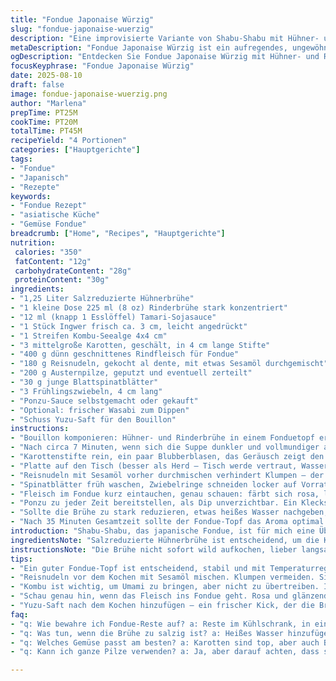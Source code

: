 ```yaml
---
title: "Fondue Japonaise Würzig"
slug: "fondue-japonaise-wuerzig"
description: "Eine improvisierte Variante von Shabu-Shabu mit Hühner- und Rinderbrühe als Basis. Frische Ingwerwurzel und gerösteter Kombu bringen Tiefgang, die Karotten geben knackige Süße. Statt traditionellen Shiitake verwende ich Austernpilze, etwas erdiger im Geschmack. Statt Soba greife ich auf Reisnudeln, die saugen die Brühe besser auf. Die Sojasauce tausche ich gegen Tamari für eine weichere Salznote. Ein Schuss Yuzu-Saft bringt Frische. Langanhaltiges Simmern lässt Aromen verschmelzen, dennoch behalte ich knackige Bissfestigkeit bei Gemüse und Fleisch als Qualitätsmerkmal. Ponzu mit extra Sud, frischer Wasabi nebenbei, rundet ab."
metaDescription: "Fondue Japonaise Würzig ist ein aufregendes, ungewöhnliches Fondue mit frischen Zutaten und perfekten Aromen für die ganze Familie."
ogDescription: "Entdecken Sie Fondue Japonaise Würzig mit Hühner- und Rinderbrühe. Ein einzigartiges Erlebnis mit frischem Gemüse und zartem Fleisch."
focusKeyphrase: "Fondue Japonaise Würzig"
date: 2025-08-10
draft: false
image: fondue-japonaise-wuerzig.png
author: "Marlena"
prepTime: PT25M
cookTime: PT20M
totalTime: PT45M
recipeYield: "4 Portionen"
categories: ["Hauptgerichte"]
tags:
- "Fondue"
- "Japanisch"
- "Rezepte"
keywords:
- "Fondue Rezept"
- "asiatische Küche"
- "Gemüse Fondue"
breadcrumb: ["Home", "Recipes", "Hauptgerichte"]
nutrition: 
 calories: "350"
 fatContent: "12g"
 carbohydrateContent: "28g"
 proteinContent: "30g"
ingredients:
- "1,25 Liter Salzreduzierte Hühnerbrühe"
- "1 kleine Dose 225 ml (8 oz) Rinderbrühe stark konzentriert"
- "12 ml (knapp 1 Esslöffel) Tamari-Sojasauce"
- "1 Stück Ingwer frisch ca. 3 cm, leicht angedrückt"
- "1 Streifen Kombu-Seealge 4x4 cm"
- "3 mittelgroße Karotten, geschält, in 4 cm lange Stifte"
- "400 g dünn geschnittenes Rindfleisch für Fondue"
- "180 g Reisnudeln, gekocht al dente, mit etwas Sesamöl durchgemischt"
- "200 g Austernpilze, geputzt und eventuell zerteilt"
- "30 g junge Blattspinatblätter"
- "3 Frühlingszwiebeln, 4 cm lang"
- "Ponzu-Sauce selbstgemacht oder gekauft"
- "Optional: frischer Wasabi zum Dippen"
- "Schuss Yuzu-Saft für den Bouillon"
instructions:
- "Bouillon komponieren: Hühner- und Rinderbrühe in einem Fonduetopf erhitzen, Tamari einrühren. Den Ingwerklotz leicht andrücken, nicht schneiden – so gibt er mehr Aroma ohne zu dominant zu sein. Kombu kurz mit einkochen. Hitze runterdrehen ums sanftes Simmern."
- "Nach circa 7 Minuten, wenn sich die Suppe dunkler und vollmundiger anfühlt, Ingwer und Kombu rausfischen, bevor Bitterstoffe überhandnehmen. Die Brühe riecht dann würzig-frisch mit leicht umami-schwerem Nachklang."
- "Karottenstifte rein, ein paar Blubberblasen, das Geräusch zeigt den Anfang des Garprozesses an. Immer mal mit der Gabel prüfen, ‚zu weich?‘ Nicht – sie sollen knackig sein, warum 4-5 Minuten reichen. Das Gemüse mit Schaumkelle rausnehmen und auf Teller legen; die Karotten dürfen beim Dippen zupacken."
- "Platte auf den Tisch (besser als Herd – Tisch werde vertraut, Wasser pfeift leise in der Schüssel). Brühe auf mittlerer Heizstufe lassen, leicht blubbernd. Fleisch in hauchdünnen Scheiben bereit legen – brauche gutes Messer oder schon geschnitten beim Metzger holen, dann haben die Fasern Spaß beim Cochen und reißen nicht."
- "Reisnudeln mit Sesamöl vorher durchmischen verhindert Klumpen – der Ölfilm hilft auch später beim Gabeln. Ich fand Austernpilze passen aromatisch besser als Shiitake, etwas nussig, haben leichte Bissfestigkeit und den Waldboden unterlegt."
- "Spinatblätter früh waschen, Zwiebelringe schneiden locker auf Vorrat, die nehmen wenig Platz und wandern einzeln in die Brühe. Der Effekt: Zwiebeln geben eine milde Schärfe, Spinat mildert Fleisch vom Fett her."
- "Fleisch im Fondue kurz eintauchen, genau schauen: färbt sich rosa, leicht glänzend, das ist der Punkt—niemand will Gummi oder zähes Stück. Die Brühe nimmt Fleischgeschmack an, ist darum der Hintergrund für Gemüse und Nudeln."
- "Ponzu zu jeder Zeit bereitstellen, als Dip unverzichtbar. Ein Klecks Wasabi nebenher gibt den Schuss Schärfe dazu, aber immer nach Geschmack. Yuzu-Säure gibt dem Ganzen eine frische Note, die beim langen Simmern sonst verloren geht."
- "Sollte die Brühe zu stark reduzieren, etwas heißes Wasser nachgeben, kein kaltes – sonst sinkt die Temperatur und das Fondue macht Pickel."
- "Nach 35 Minuten Gesamtzeit sollte der Fondue-Topf das Aroma optimal umschlossen haben, nicht zu leer sein, und die Zutaten sollten knackig bis zart gleichzeitig im Mund tanzen."
introduction: "Shabu-Shabu, das japanische Fondue, ist für mich eine Übung in Aromenklarheit und Timing. Die Herausforderung: Brühe voll Geschmack ohne Überlagerung, Gemüse und Fleisch im perfekten Zustand. Hühnerbrühe ist die Basis, weil sie leichter als nur Rinderbrühe getragen wird, braucht man also nicht ständig abschmecken. Kombu statt Nori bringt einen volleren Seegeschmack ohne schleimigen Effekt. Für mich heißt das ständiges Riechen und Schauen: Wie dunkel wird die Brühe? Wie knackig sind die Karotten? Und das Fleisch darf keine Chance haben trocken zu werden. Alles hat seine Zeit und Geräusch, von sanftem Köcheln bis zum leisen Klacken der Fleischscheiben, die eintauchen. Meine Varianten entwickeln sich aus Experimenten mit verschiedenen Pilzen und Nudeln- diesmal Reis statt Soba. Jeder Schritt ein kleines Abenteuer, eine Lektion in Geduld und Akzeptanz der kleinen Fehler, die das Gericht erst lebendig machen."
ingredientsNote: "Salzreduzierte Hühnerbrühe ist entscheidend, um die Kontrolle über das Salz zu behalten – sonst wird die Brühe schnell zu salzig, vor allem wenn Konzentrate dazukommen. Rinderbrühe nutze ich konzentriert, aber in kleiner Menge, sonst verdrängt sie die feinen Aromen. Ingwer sollte nicht zerkleinert werden, nur angedrückt, sonst wird der Geschmack zu scharf und überlagert. Kombu ist ein besserer Ersatz für Nori hier, also mit milderer Wirkung und trotzdem tiefem Umami, der keine schleimigen Texturen bringt. Reisnudeln sind eine clevere Abwandlung, weil sie gut die Brühe aufnehmen und beim Stochern nicht zerfallen wie feine Soba. Bei Pilzen sollte man darauf achten, keine zu staubigen Exemplare zu verwenden, das zieht sonst Bitterstoffe in die Fonduebrühe. Frischer Spinat statt Babysalat – gibt mehr Textur und gesundheitliche Extras. Tamari statt Sojasauce – weniger salzig und fermentierter Geschmack, den ich persönlich angenehmer finde. Yuzu-Saft als Zugabe aromatisiert die Brühe nach dem Kochen, ein kleiner Luxus, aber gibt einen erfrischenden Kontrapunkt zum Umami."
instructionsNote: "Die Brühe nicht sofort wild aufkochen, lieber langsam hochfahren, das schont die Qualität der Zutaten und vermeidet trübe Flüssigkeiten. Mit Ingwer und Kombu zusammen erhitzen erlaubt die Aromen sich frei zu entfalten, aber die Zutaten danach entfernen – sonst wird die Brühe bitter und langweilig. Karotten immer beizeiten rausnehmen, wenn noch fest – das ist der Kontrast zum zarten Fleisch. Fleisch unbedingt ganz frisch nutzen und dünn schneiden, das geht schneller und schmeckt besser, wenn nah am Servieren verarbeitet. Reisnudeln nicht zu lange kochen – leicht bissfest ist besser, sonst matschen sie bei Warmhalten in der Brühe. Pilze erst ganz zuletzt ins Fondue, sie brauchen nicht lange und geben schnell ihr Aroma ab. Die Tischplatte sollte stabil stehen, damit der Fonduetopf sicher ist; Fondueplatten mit Temperaturwahl sind Gold wert, sonst verbrennt die Brühe oder kocht zu stark. Wasabi erst an den Tisch bringen – regelmäßiges Probieren von Brühe und Dips bewahrt das Gleichgewicht. Bei zuviel Reduktion einfach heißes Wasser vorsichtig auffüllen, nicht eiskalt, um keine Temperaturstöße zu verursachen. Das Zusammenspiel der Zeitpunkte ist entscheidend – auch ich vergesse das manchmal und lerne dann wieder, wie wichtig der visuelle Blick und die Tasthand sind."
tips:
- "Ein guter Fondue-Topf ist entscheidend, stabil und mit Temperaturregelung. Für die Brühe: Hühnerbrühe ist leichter. Rinderbrühe nutzt konzentriert. Achte auf den Geschmack. Zu viel kann Dominanz bringen."
- "Reisnudeln vor dem Kochen mit Sesamöl mischen. Klumpen vermeiden. Sie fangen die Brühe gut auf. Austernpilze sind aromatischer. Shiitake passen nicht immer zu meinem Geschmack. Probier doch mal!"
- "Kombu ist wichtig, um Umami zu bringen, aber nicht zu übertreiben. Ingwer nur andrücken, nicht schneiden. Sonst wird's zu scharf. Gemüse früh genug rausnehmen. Karotten müssen knackig bleiben."
- "Schau genau hin, wenn das Fleisch ins Fondue geht. Rosa und glänzend, das ist der Punkt. Wenn es zu weit gart, wird's zäh. Immer wieder probieren und die Brühe im Blick behalten."
- "Yuzu-Saft nach dem Kochen hinzufügen – ein frischer Kick, der die Brühe etwas aufhellt. Aber pass auf, nicht überdosieren. Die Balance muss stimmen, auch beim Wasabi. Jeder hat andere Vorlieben."
faq:
- "q: Wie bewahre ich Fondue-Reste auf? a: Reste im Kühlschrank, in einem luftdichten Behälter. Brühe kann sich setzen. Vor dem Erwärmen etwas Wasser hinzufügen, um die Temperatur anzupassen."
- "q: Was tun, wenn die Brühe zu salzig ist? a: Heißes Wasser hinzufügen. Langsame Anpassung ist der Schlüssel. Geschmack überprüfen und immer wieder anpassen. So bleibt die Brühe genießbar."
- "q: Welches Gemüse passt am besten? a: Karotten sind top, aber auch Brokkoli, Paprika. Du kannst variieren, je nach Vorliebe. Zucchini könnte auch gut passen, wie wäre es?"
- "q: Kann ich ganze Pilze verwenden? a: Ja, aber darauf achten, dass sie nicht zu staubig sind. Am besten frische und saftige Exemplare verwenden. Sie geben schneller Aromen ab und wirken im Fondue nicht matschig."

---
```

